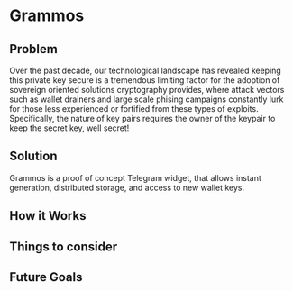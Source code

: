 # Grammos

## Problem 
Over the past decade, our technological landscape has revealed keeping this private key secure is a tremendous limiting factor for the adoption of sovereign oriented solutions cryptography provides, where attack vectors such as wallet drainers and large scale phising campaigns constantly lurk for those less experienced or fortified from these types of exploits. Specifically, the nature of key pairs requires the owner of the keypair to keep the secret key, well secret! 

## Solution 
Grammos is a proof of concept Telegram widget, that allows instant generation, distributed storage, and access to new wallet keys. 

## How it Works

## Things to consider 

## Future Goals 